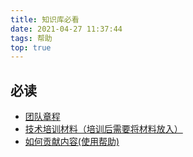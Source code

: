```yaml
---
title: 知识库必看
date: 2021-04-27 11:37:44
tags: 帮助
top: true
---
```

## 必读

- [团队章程](/team/)
- [技术培训材料（培训后需要将材料放入）](/share/)
- [如何贡献内容(使用帮助)](/help/)
